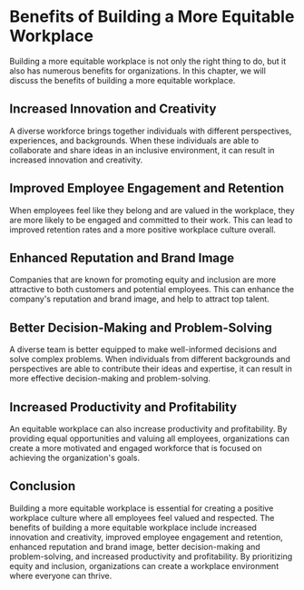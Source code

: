 Benefits of Building a More Equitable Workplace
========================================================================

Building a more equitable workplace is not only the right thing to do, but it also has numerous benefits for organizations. In this chapter, we will discuss the benefits of building a more equitable workplace.

Increased Innovation and Creativity
-----------------------------------

A diverse workforce brings together individuals with different perspectives, experiences, and backgrounds. When these individuals are able to collaborate and share ideas in an inclusive environment, it can result in increased innovation and creativity.

Improved Employee Engagement and Retention
------------------------------------------

When employees feel like they belong and are valued in the workplace, they are more likely to be engaged and committed to their work. This can lead to improved retention rates and a more positive workplace culture overall.

Enhanced Reputation and Brand Image
-----------------------------------

Companies that are known for promoting equity and inclusion are more attractive to both customers and potential employees. This can enhance the company's reputation and brand image, and help to attract top talent.

Better Decision-Making and Problem-Solving
------------------------------------------

A diverse team is better equipped to make well-informed decisions and solve complex problems. When individuals from different backgrounds and perspectives are able to contribute their ideas and expertise, it can result in more effective decision-making and problem-solving.

Increased Productivity and Profitability
----------------------------------------

An equitable workplace can also increase productivity and profitability. By providing equal opportunities and valuing all employees, organizations can create a more motivated and engaged workforce that is focused on achieving the organization's goals.

Conclusion
----------

Building a more equitable workplace is essential for creating a positive workplace culture where all employees feel valued and respected. The benefits of building a more equitable workplace include increased innovation and creativity, improved employee engagement and retention, enhanced reputation and brand image, better decision-making and problem-solving, and increased productivity and profitability. By prioritizing equity and inclusion, organizations can create a workplace environment where everyone can thrive.
